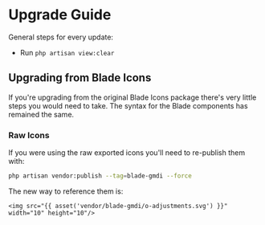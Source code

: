 # Upgrade Guide

General steps for every update:

- Run `php artisan view:clear`

## Upgrading from Blade Icons

If you're upgrading from the original Blade Icons package there's very little steps you would need to take. The syntax for the Blade components has remained the same.

### Raw Icons

If you were using the raw exported icons you'll need to re-publish them with:

```bash
php artisan vendor:publish --tag=blade-gmdi --force
```

The new way to reference them is:

```blade
<img src="{{ asset('vendor/blade-gmdi/o-adjustments.svg') }}" width="10" height="10"/>
```
